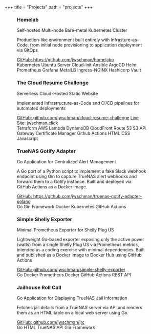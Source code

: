 +++
title = "Projects"
path = "projects"
+++

<div class="projects-list">
<div class="project-card" style="--bg: hsl(200,70%,45%); --accent: hsl(225,70%,50%)" id="homelab">
  <figure>
      <figcaption>
        <h3>Homelab</h3>
        <p class="project-subtitle">Self-hosted Multi-node Bare-metal Kubernetes Cluster</p>
        <p class="project-desc">Production-like environment built entirely with Infrasture-as-Code, from initial node provisioning to application deployment via GitOps</p>
        <div class="project-links">
          <a href="https://github.com/jwschman/homelabo">GitHub: https://github.com/jwschman/homelabo</a>
        </div>
        <div class="project-tech">
          <span>Kubernetes</span>
          <span>Ubuntu Server</span>
          <span>Cloud-init</span>
          <span>Ansible</span>
          <span>ArgoCD</span>
          <span>Helm</span>
          <span>Prometheus</span>
          <span>Grafana</span>
          <span>MetalLB</span>
          <span>Ingress-NGINX</span>
          <span>Hashicorp Vault</span>
        </div>
      </figcaption>
    </figure>
  </div>

  <div class="project-card" style="--bg: hsl(280,70%,50%); --accent: hsl(340,90%,55%)" id="cloud-resume-challenge">
    <figure>
      <figcaption>
        <h3>The Cloud Resume Challenge</h3>
        <p class="project-subtitle">Serverless Cloud-Hosted Static Website</p>
        <p class="project-desc">Implemented Infrastructure-as-Code and CI/CD pipelines for automated deployments</p>
        <div class="project-links">
          <a href="https://github.com/jwschman/cloud-resume-challenge">GitHub: github.com/jwschman/cloud-resume-challenge</a>
          <a href="https://jwschman.click">Live Site: jwschman.click</a>
        </div>
        <div class="project-tech">
          <span>Terraform</span>
          <span>AWS</span>
          <span>Lambda</span>
          <span>DynamoDB</span>
          <span>CloudFront</span>
          <span>Route 53</span>
          <span>S3</span>
          <span>API Gateway</span>
          <span>Certificate Manager</span>
          <span>Github Actions</span>
          <span>HTML</span>
          <span>CSS</span>
          <span>Javascript</span>
        </div>
      </figcaption>
    </figure>
  </div>

<div class="project-card" style="--bg: hsl(160,50%,40%); --accent: hsl(90,50%,55%)" id="truenas-gotify-adapter">
  <figure>
      <figcaption>
        <h3>TrueNAS Gotify Adapter</h3>
        <p class="project-subtitle">Go Application for Centralized Alert Management</p>
        <p class="project-desc">A Go port of a Python script to implement a fake Slack webhook endpoint using Gin to capture TrueNAS alert webhooks and forward them to a Gotify instance. Built and deployed via GitHub Actions as a Docker image.</p>
        <div class="project-links">
          <a href="https://github.com/jwschman/truenas-gotify-adapter-golang">GitHub: https://github.com/jwschman/truenas-gotify-adapter-golang</a>
        </div>
        <div class="project-tech">
          <span>Go</span>
          <span>Gin Framework</span>
          <span>Docker</span>
          <span>Kubernetes</span>
          <span>GitHub Actions</span>
        </div>
      </figcaption>
    </figure>
  </div>

  <div class="project-card" style="--bg: hsl(20,70%,50%); --accent: hsl(350,90%,55%)" id="simple-shelly-exporter">
    <figure>
      <figcaption>
        <h3>Simple Shelly Exporter</h3>
        <p class="project-subtitle">Minimal Prometheus Exporter for Shelly Plug US</p>
        <p class="project-desc">Lightweight Go-based exporter exposing only the active power (watts) from a single Shelly Plug US via Prometheus metrics, intended as a coding exercise with minimal dependencies.  Built and published as a Docker image to Docker Hub using GitHub Actions</p>
        <div class="project-links">
          <a href="https://github.com/jwschman/simple-shelly-exporter">GitHub: github.com/jwschman/simple-shelly-exporter</a>
        </div>
        <div class="project-tech">
          <span>Go</span>
          <span>Docker</span>
          <span>Prometheus</span>
          <span>Docker</span>
          <span>GitHub Actions</span>
          <span>REST API</span>
        </div>
      </figcaption>
    </figure>
  </div>

  <div class="project-card" style="--bg: hsl(320,70%,50%); --accent: hsl(260,90%,55%)">
    <figure>
      <figcaption>
        <h3>Jailhouse Roll Call</h3>
        <p class="project-subtitle">Go Application for Displaying TrueNAS Jail Information</p>
        <p class="project-desc">Fetches jail details from a TrueNAS server via API and renders them as an HTML table on a local web server using Go.</p>
        <div class="project-links">
          <a href="https://github.com/jwschman/jrc">GitHub: github.com/jwschman/jrc</a>
        </div>
        <div class="project-tech">
          <span>Go</span>
          <span>HTML</span>
          <span>TrueNAS API</span>
          <span>Gin Framework</span>
        </div>
      </figcaption>
    </figure>
  </div>
</div>
